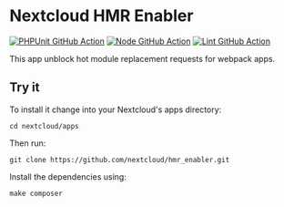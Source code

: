 # Nextcloud HMR Enabler

[![PHPUnit GitHub Action](https://github.com/nextcloud/hmr_enabler/workflows/PHPUnit/badge.svg)](https://github.com/nextcloud/hmr_enabler/actions?query=workflow%3APHPUnit)
[![Node GitHub Action](https://github.com/nextcloud/hmr_enabler/workflows/Node/badge.svg)](https://github.com/nextcloud/hmr_enabler/actions?query=workflow%3ANode)
[![Lint GitHub Action](https://github.com/nextcloud/hmr_enabler/workflows/Lint/badge.svg)](https://github.com/nextcloud/hmr_enabler/actions?query=workflow%3ALint)

This app unblock hot module replacement requests for webpack apps.

## Try it

To install it change into your Nextcloud's apps directory:

    cd nextcloud/apps

Then run:

    git clone https://github.com/nextcloud/hmr_enabler.git

Install the dependencies using:

    make composer
